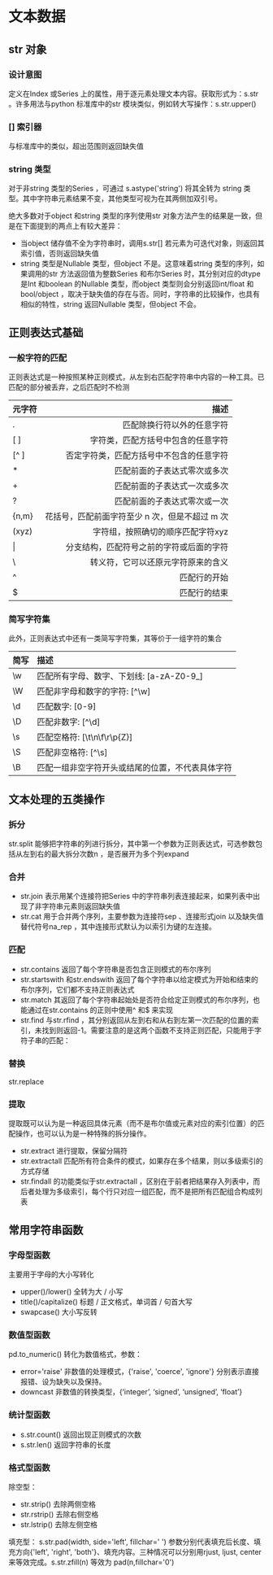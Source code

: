 # 文本数据

## str 对象

### 设计意图

定义在Index 或Series 上的属性，用于逐元素处理文本内容。获取形式为：s.str 。许多用法与python 标准库中的str 模块类似，例如转大写操作：s.str.upper()

### [] 索引器

与标准库中的类似，超出范围则返回缺失值

### string 类型

对于非string 类型的Series ，可通过 s.astype('string') 将其全转为 string 类型。其中字符串元素结果不变，其他类型可视为在其两侧加双引号。

绝大多数对于object 和string 类型的序列使用str 对象方法产生的结果是一致，但是在下面提到的两点上有较大差异：

* 当object 储存值不全为字符串时，调用s.str[] 若元素为可迭代对象，则返回其索引值，否则返回缺失值
* string 类型是Nullable 类型，但object 不是。这意味着string 类型的序列，如果调用的str 方法返回值为整数Series 和布尔Series 时，其分别对应的dtype 是Int 和boolean 的Nullable 类型，而object 类型则会分别返回int/float 和bool/object
，取决于缺失值的存在与否。同时，字符串的比较操作，也具有相似的特性，string 返回Nullable 类型，但object 不会。

## 正则表达式基础

### 一般字符的匹配

正则表达式是一种按照某种正则模式，从左到右匹配字符串中内容的一种工具。已匹配的部分被丢弃，之后匹配时不检测

|元字符 |   描述 |
| :-----| ----: |
|.       |    匹配除换行符以外的任意字符|
|\[ \]     |      字符类，匹配方括号中包含的任意字符|
|\[^ \]     |      否定字符类，匹配方括号中不包含的任意字符|
|\*       |    匹配前面的子表达式零次或多次|
|\+       |    匹配前面的子表达式一次或多次|
|?        |   匹配前面的子表达式零次或一次|
|{n,m}    |       花括号，匹配前面字符至少 n 次，但是不超过 m 次|
|(xyz)   |        字符组，按照确切的顺序匹配字符xyz|
|\|     |      分支结构，匹配符号之前的字符或后面的字符|
|\\    |       转义符，它可以还原元字符原来的含义|
|^    |       匹配行的开始|
|$   |        匹配行的结束|

### 简写字符集

此外，正则表达式中还有一类简写字符集，其等价于一组字符的集合

|简写    |  描述 |
| :-----| :---- |
|\\w     |   匹配所有字母、数字、下划线: \[a-zA-Z0-9\_\] |
|\\W     |   匹配非字母和数字的字符: \[^\\w\]|
|\\d     |   匹配数字: \[0-9\]|
|\\D   |     匹配非数字: \[^\\d\]|
|\\s    |    匹配空格符: \[\\t\\n\\f\\r\\p{Z}\]|
|\\S    |    匹配非空格符: \[^\\s\]|
|\\B  |      匹配一组非空字符开头或结尾的位置，不代表具体字符|

## 文本处理的五类操作

### 拆分

str.split 能够把字符串的列进行拆分，其中第一个参数为正则表达式，可选参数包括从左到右的最大拆分次数n ，是否展开为多个列expand

### 合并

* str.join 表示用某个连接符把Series 中的字符串列表连接起来，如果列表中出现了非字符串元素则返回缺失值
* str.cat 用于合并两个序列，主要参数为连接符sep 、连接形式join 以及缺失值替代符号na_rep ，其中连接形式默认为以索引为键的左连接。

### 匹配

* str.contains 返回了每个字符串是否包含正则模式的布尔序列
* str.startswith 和str.endswith 返回了每个字符串以给定模式为开始和结束的布尔序列，它们都不支持正则表达式
* str.match 其返回了每个字符串起始处是否符合给定正则模式的布尔序列，也能通过在str.contains 的正则中使用^ 和$ 来实现
* str.find 与str.rfind ，其分别返回从左到右和从右到左第一次匹配的位置的索引，未找到则返回-1。需要注意的是这两个函数不支持正则匹配，只能用于字符子串的匹配：

### 替换

str.replace

### 提取

提取既可以认为是一种返回具体元素（而不是布尔值或元素对应的索引位置）的匹配操作，也可以认为是一种特殊的拆分操作。

* str.extract 进行提取，保留分隔符
* str.extractall 匹配所有符合条件的模式，如果存在多个结果，则以多级索引的方式存储
* str.findall 的功能类似于str.extractall ，区别在于前者把结果存入列表中，而后者处理为多级索引，每个行只对应一组匹配，而不是把所有匹配组合构成列表

## 常用字符串函数

### 字母型函数

主要用于字母的大小写转化

* upper()/lower() 全转为大 / 小写
* title()/capitalize() 标题 / 正文格式，单词首 / 句首大写
* swapcase() 大小写反转

### 数值型函数

pd.to_numeric() 转化为数值格式，参数：

* error='raise' 非数值的处理模式，{'raise', 'coerce', 'ignore'} 分别表示直接报错、设为缺失以及保持。
* downcast 非数值的转换类型，{‘integer’, ‘signed’, ‘unsigned’, ‘float’} 

### 统计型函数

* s.str.count() 返回出现正则模式的次数
* s.str.len() 返回字符串的长度

### 格式型函数

除空型：

* str.strip() 去除两侧空格
* str.rstrip() 去除右侧空格
* str.lstrip() 去除左侧空格

填充型：
s.str.pad(width, side='left', fillchar=' ') 参数分别代表填充后长度、填充方向{'left', 'right', 'both'}、填充内容。三种情况可以分别用rjust, ljust, center 来等效完成。s.str.zfill(n) 等效为 pad(n,fillchar='0')
